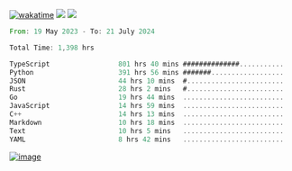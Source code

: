 [![wakatime](https://wakatime.com/badge/user/00eead22-fb14-4dd0-ab8a-3625cafbd50d.svg)](https://wakatime.com/@00eead22-fb14-4dd0-ab8a-3625cafbd50d)
![](https://komarev.com/ghpvc/?username=flatypus)
![](https://pixel.flatypus.me/flatypus?type=tracker)
<!--START_SECTION:waka-->

```rust
From: 19 May 2023 - To: 21 July 2024

Total Time: 1,398 hrs

TypeScript                 801 hrs 40 mins ##############...........   57.13 %
Python                     391 hrs 56 mins #######..................   27.93 %
JSON                       44 hrs 10 mins  #........................   03.15 %
Rust                       28 hrs 2 mins   #........................   02.00 %
Go                         19 hrs 44 mins  .........................   01.41 %
JavaScript                 14 hrs 59 mins  .........................   01.07 %
C++                        14 hrs 13 mins  .........................   01.01 %
Markdown                   10 hrs 18 mins  .........................   00.74 %
Text                       10 hrs 5 mins   .........................   00.72 %
YAML                       8 hrs 42 mins   .........................   00.62 %
```

<!--END_SECTION:waka-->
[<img alt="image" src="https://github.com/flatypus/flatypus/assets/68029599/0a302dc1-501c-43a0-ae8d-37ec4817f3bd">](https://flatypus.me)

